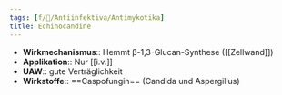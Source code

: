 ```yaml
---
tags: [f/🦠/Antiinfektiva/Antimykotika]
title: Echinocandine
---
```

- **Wirkmechanismus**:: Hemmt β-1,3-Glucan-Synthese ([[Zellwand]])
- **Applikation**:: Nur [[i.v.]]
- **UAW**:: gute Verträglichkeit
- **Wirkstoffe**:: ==Caspofungin== (Candida und Aspergillus)